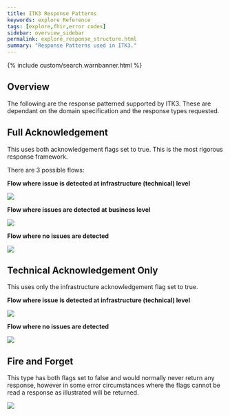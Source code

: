 ```yaml
---
title: ITK3 Response Patterns
keywords: explore Reference
tags: [explore,fhir,error codes]
sidebar: overview_sidebar
permalink: explore_response_structure.html
summary: "Response Patterns used in ITK3."
---
```


{% include custom/search.warnbanner.html %}

## Overview ##

The following are the response patterned supported by ITK3. These are dependant on the domain specification and the  response types requested.

## Full Acknowledgement ## 

This uses both acknowledgement flags set to true. This is the most rigorous response framework.

There are 3 possible flows:

**Flow where issue is detected at infrastructure (technical) level**

<img src="images/explore/full_ack_1.png"/>


**Flow where issues are detected at business level**

<img src="images/explore/full_ack_2.png"/>


**Flow where no issues are detected** 

<img src="images/explore/full_ack_3.png"/> 

## Technical Acknowledgement Only ## 

This uses only the infrastructure acknowledgement flag set to true.

**Flow where issue is detected at infrastructure (technical) level**

<img src="images/explore/full_ack_1.png"/>

**Flow where no issues are detected** 

<img src="images/explore/full_ack_4.png"/> 

## Fire and Forget ##
 
This type has both flags set to false and would normally never return any response, however in some error circumstances where the flags cannot be read a response as illustrated will be returned.  

<img src="images/explore/full_ack_5.png"/> 



